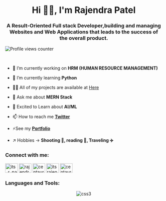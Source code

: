 <h1 align="center">Hi 👨‍💻, I'm Rajendra Patel</h1>


<h3 align="center">A Result-Oriented Full stack Developer,building and managing Websites and Web Applications that leads to the success of the overall product.</h3> 

![Profile views counter](https://komarev.com/ghpvc/?username=centauricoder01&&style=flat-square)

<br/>

- 🔭 I’m currently working on **HRM (HUMAN RESOURCE MANAGEMENT)**

- 🌱 I’m currently learning **Python**

- 👨‍💻 All of my projects are available at <a href="https://github.com/centauricoder01?tab=repositories">Here</a>

- 💬 Ask me about **MERN Stack**

- 🤖 Excited to Learn about **AI/ML**

- 📫 How to reach me **<a href="https://twitter.com/itsrpatel">Twitter</a>**

- ⚡See my **<a href="https://centauricoder01.github.io/">Portfolio</a>**

- ↗️ Hobbies ->  **Shooting 🔫, reading 📖, Traveling ✈️**

<h3 align="left">Connect with me:</h3>
<p align="left">
<a href="https://twitter.com/itsrpatel" target="blank"><img align="center" src="https://raw.githubusercontent.com/rahuldkjain/github-profile-readme-generator/master/src/images/icons/Social/twitter.svg" alt="its_r_patel" height="30" width="40" /></a>
<a href="https://linkedin.com/in/rajendra01" target="blank"><img align="center" src="https://raw.githubusercontent.com/rahuldkjain/github-profile-readme-generator/master/src/images/icons/Social/linked-in-alt.svg" alt="rajendra01" height="30" width="40" /></a>
<a href="https://codesandbox.com/centauricoder01" target="blank"><img align="center" src="https://raw.githubusercontent.com/rahuldkjain/github-profile-readme-generator/master/src/images/icons/Social/codesandbox.svg" alt="centauricoder01" height="30" width="40" /></a>
<a href="https://www.hackerrank.com/itsrajendrapatel" target="blank"><img align="center" src="https://raw.githubusercontent.com/rahuldkjain/github-profile-readme-generator/master/src/images/icons/Social/hackerrank.svg" alt="itsrajendrapatel" height="30" width="40" /></a>
<a href="https://www.leetcode.com/centauricoder" target="blank"><img align="center" src="https://raw.githubusercontent.com/rahuldkjain/github-profile-readme-generator/master/src/images/icons/Social/leet-code.svg" alt="centauricoder" height="30" width="40" /></a>
</p>

<h3 align="left">Languages and Tools:</h3>
<p align="center">
    <img src="https://user-images.githubusercontent.com/82999542/132934744-131c1891-4a4f-4e88-a64a-36720ad7470b.png" alt="css3"/>   
 </p>
